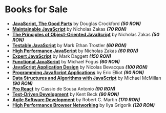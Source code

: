 # Books for Sale

* __[JavaScript, The Good Parts][JSTDP]__ by Douglas Crockford *__(50 RON)__*
* __[Maintainable JavaScript][MJS]__ by Nicholas Zakas *__(70 RON)__*
* __[The Principles of Object-Oriented JavaScript][OOJS]__ by Nicholas Zakas *__(50 RON)__*
* __[Testable JavaScript][TJS]__ by Mark Ethan Trostler *__(60 RON)__*
* __[High Performance JavaScript][HPJS]__ by Nicholas Zakas *__(60 RON)__*
* __[Expert JavaScript][EJS]__ by Mark Daggett *__(150 RON)__*
* __[Functional JavaScript][FJS]__ by Michael Fogus *__(60 RON)__*
* __[JavaScript Application Design][JSAD]__ by Nicolas Bevacqua *__(100 RON)__*
* __[Programming JavaScript Applications][PJSA]__ by Eric Elliot *__(90 RON)__*
* __[Data Structures and Algorithms with JavaScript][DSAJS]__ by Michael McMillan *__(90 RON)__*
* __[Pro React][PR]__ by Cassio de Sousa Antonio *__(90 RON)__*
* __[Test-Driven Development][TDD]__ by Kent Beck *__(90 RON)__*
* __[Agile Software Development][ASD]__ by Robert C. Martin *__(170 RON)__*
* __[High Performance Browser Networking][HPBN]__ by Ilya Grigorik *__(120 RON)__*

[JSTDP]: http://www.amazon.com/JavaScript-Good-Parts-Douglas-Crockford/dp/0596517742
[PJSFWD]: http://www.amazon.com/Professional-JavaScript-Developers-Nicholas-Zakas/dp/1118026691
[MJS]: http://www.amazon.com/Maintainable-JavaScript-Nicholas-C-Zakas/dp/1449327680
[OOJS]: http://www.amazon.com/Principles-Object-Oriented-JavaScript-Nicholas-Zakas/dp/1593275404
[JSP]: http://www.amazon.com/JavaScript-Patterns-Stoyan-Stefanov/dp/0596806752
[TJS]: http://www.amazon.com/Testable-JavaScript-Mark-Ethan-Trostler/dp/1449323391
[HPJS]: http://www.amazon.com/Performance-JavaScript-Faster-Application-Interfaces/dp/059680279X
[EJS]: http://www.amazon.com/Expert-JavaScript-Experts-Voice-Development/dp/1430260971
[NJSIA]: http://www.amazon.com/Node-js-Action-Mike-Cantelon/dp/1617290572
[R]: http://www.amazon.com/Refactoring-Improving-Design-Existing-Code/dp/0201485672
[TCC]: http://www.amazon.com/Clean-Coder-Conduct-Professional-Programmers/dp/0137081073
[TPP]: http://www.amazon.com/Pragmatic-Programmer-Journeyman-Master/dp/020161622X
[TDD]: http://www.amazon.com/Test-Driven-Development-Kent-Beck/dp/0321146530
[HPBN]: http://www.amazon.com/High-Performance-Browser-Networking-performance/dp/1449344763
[KUXD]: http://www.amazon.com/Killer-UX-Design-Jodie-Moule/dp/0987153099
[FJS]: http://www.amazon.com/Functional-JavaScript-Introducing-Programming-Underscore-js/dp/1449360726
[JSAD]: http://www.amazon.com/JavaScript-Application-Design-Build-Approach/dp/1617291951
[CC]: http://www.amazon.com/Clean-Code-Handbook-Software-Craftsmanship/dp/0132350882
[ASD]: http://www.amazon.com/Software-Development-Principles-Patterns-Practices/dp/0135974445
[UES6]: https://leanpub.com/understandinges6
[EES6]: https://leanpub.com/exploring-es6/
[TIARTA]: http://www.amazon.com/Inmates-Are-Running-Asylum-Products/dp/0672326140
[PJSA]: http://www.bookdepository.com/Programming-JavaScript-Applications-Eric-Elliot/9781491950296
[DMMT]: http://www.bookdepository.com/Dont-Make-Me-Think-Steve-Krug/9780321965516
[CSUR]: http://www.bookdepository.com/ClojureScript-Up-Running-Stuart-Sierra/9781449327439
[DSAJS]: http://www.bookdepository.com/Data-Structures-Algorithms-with-JavaScript-Michael-McMillan/9781449364939
[PR]: http://www.bookdepository.com/Pro-React-2015-Cassio-de-Sousa-Antonio/9781484212615
[TNSD]: http://www.bookdepository.com/Nature-Software-Development-Ron-Jeffries/9781941222379
